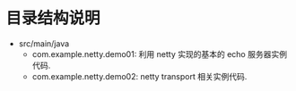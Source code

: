 # 目录结构说明
- src/main/java
    - com.example.netty.demo01: 利用 netty 实现的基本的 echo 服务器实例代码.
    - com.example.netty.demo02: netty transport 相关实例代码.